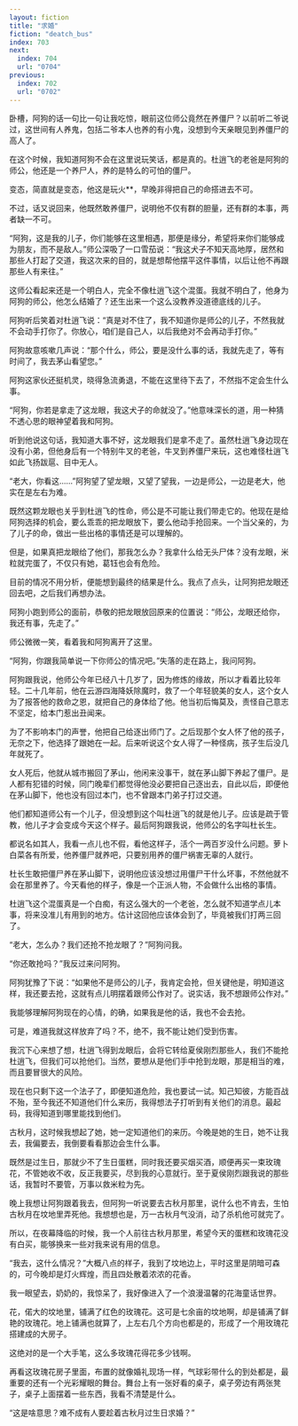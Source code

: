 ```yaml
---
layout: fiction
title: "求婚"
fiction: "deatch_bus"
index: 703
next:
  index: 704
  url: "0704"
previous:
  index: 702
  url: "0702"
---
```

卧槽，阿狗的话一句比一句让我吃惊，眼前这位师公竟然在养僵尸？以前听二爷说过，这世间有人养鬼，包括二爷本人也养的有小鬼，没想到今天亲眼见到养僵尸的高人了。

在这个时候，我知道阿狗不会在这里说玩笑话，都是真的。杜逍飞的老爸是阿狗的师公，他还是一个养尸人，养的是特么的可怕的僵尸。

变态，简直就是变态，他这是玩火**，早晚非得把自己的命搭进去不可。

不过，话又说回来，他既然敢养僵尸，说明他不仅有群的胆量，还有群的本事，两者缺一不可。

“阿狗，这是我的儿子，你们能够在这里相遇，那便是缘分，希望将来你们能够成为朋友，而不是敌人。”师公深吸了一口雪茄说：“我这犬子不知天高地厚，居然和那些人打起了交道，我这次来的目的，就是想帮他摆平这件事情，以后让他不再跟那些人有来往。”

这师公看起来还是一个明白人，完全不像杜逍飞这个混蛋。我就不明白了，他身为阿狗的师公，他怎么结婚了？还生出来一个这么没教养没道德底线的儿子。

阿狗听后笑着对杜逍飞说：“真是对不住了，我不知道你是师公的儿子，不然我就不会动手打你了。你放心，咱们是自己人，以后我绝对不会再动手打你。”

阿狗故意咳嗽几声说：“那个什么，师公，要是没什么事的话，我就先走了，等有时间了，我去茅山看望您。”

阿狗这家伙还挺机灵，晓得急流勇退，不能在这里待下去了，不然指不定会生什么事。

“阿狗，你若是拿走了这龙眼，我这犬子的命就没了。”他意味深长的道，用一种猜不透心思的眼神望着我和阿狗。

听到他说这句话，我知道大事不好，这龙眼我们是拿不走了。虽然杜逍飞身边现在没有小弟，但他身后有一个特别牛叉的老爸，牛叉到养僵尸来玩，这也难怪杜逍飞如此飞扬跋扈、目中无人。

“老大，你看这……”阿狗望了望龙眼，又望了望我，一边是师公，一边是老大，他实在是左右为难。

既然这颗龙眼也关乎到杜逍飞的性命，师公是不可能让我们带走它的。他现在是给阿狗选择的机会，要么乖乖的把龙眼放下，要么他动手抢回来。一个当父亲的，为了儿子的命，做出一些出格的事情还是可以理解的。

但是，如果真把龙眼给了他们，那我怎么办？我拿什么给无头尸体？没有龙眼，米粒就完蛋了，不仅只有她，葛钰也会有危险。

目前的情况不用分析，便能想到最终的结果是什么。我点了点头，让阿狗把龙眼还回去吧，之后我们再想办法。

阿狗小跑到师公的面前，恭敬的把龙眼放回原来的位置说：“师公，龙眼还给你，我还有事，先走了。”

师公微微一笑，看着我和阿狗离开了这里。

“阿狗，你跟我简单说一下你师公的情况吧。”失落的走在路上，我问阿狗。

阿狗跟我说，他师公今年已经八十几岁了，因为修炼的缘故，所以才看着比较年轻。二十几年前，他在云游四海降妖除魔时，救了一个年轻貌美的女人，这个女人为了报答他的救命之恩，就把自己的身体给了他。他当初后悔莫及，责怪自己意志不坚定，给本门惹出丑闻来。

为了不影响本门的声誉，他把自己给逐出师门了。之后现那个女人怀了他的孩子，无奈之下，他选择了跟她在一起。后来听说这个女人得了一种怪病，孩子生后没几年就死了。

女人死后，他就从城市搬回了茅山，他闲来没事干，就在茅山脚下养起了僵尸。是人都有犯错的时候，同门晚辈们都觉得他没必要把自己逐出去，自此以后，即便他在茅山脚下，他也没有回过本门，也不曾跟本门弟子打过交道。

他们都知道师公有一个儿子，但没想到这个叫杜逍飞的就是他儿子。应该是疏于管教，他儿子才会变成今天这个样子。最后阿狗跟我说，他师公的名字叫杜长生。

都说名如其人，我看一点儿也不假，看他这样子，活个一两百岁没什么问题。萝卜白菜各有所爱，他养僵尸就养吧，只要别用养的僵尸祸害无辜的人就行。

杜长生敢把僵尸养在茅山脚下，说明他应该没想过用僵尸干什么坏事，不然他就不会在那里养了。今天看他的样子，像是一个正派人物，不会做什么出格的事情。

杜逍飞这个混蛋真是一个白痴，有这么强大的一个老爸，怎么就不知道学点儿本事，将来没准儿有用到的地方。估计这回他应该体会到了，毕竟被我们打两三回了。

“老大，怎么办？我们还抢不抢龙眼了？”阿狗问我。

“你还敢抢吗？”我反过来问阿狗。

阿狗犹豫了下说：“如果他不是师公的儿子，我肯定会抢，但关键他是，明知道这样，我还要去抢，这就有点儿明摆着跟师公作对了。说实话，我不想跟师公作对。”

我能够理解阿狗现在的心情，的确，如果我是他的话，我也不会去抢。

可是，难道我就这样放弃了吗？不，绝不，我不能让她们受到伤害。

我沉下心来想了想，杜逍飞得到龙眼后，会将它转给夏侯刚烈那些人，我们不能抢杜逍飞，但我们可以抢他们。当然，要想从是他们手中抢到龙眼，那是相当的难，而且要冒很大的风险。

现在也只剩下这一个法子了，即便知道危险，我也要试一试。知己知彼，方能百战不殆，至今我还不知道他们什么来历，我得想法子打听到有关他们的消息。最起码，我得知道到哪里能找到他们。

古秋月，这时候我想起了她，她一定知道他们的来历。今晚是她的生日，她不让我去，我偏要去，我倒要看看那边会生什么事。

既然是过生日，那就少不了生日蛋糕，同时我还要买烟买酒，顺便再买一束玫瑰花，不管她收不收，反正我要买，尽到我的心意就行。至于夏侯刚烈跟我说的那些话，我暂时不要管，万事以救米粒为先。

晚上我想让阿狗跟着我去，但阿狗一听说要去古秋月那里，说什么也不肯去，生怕古秋月在坟地里弄死他。我想想也是，万一古秋月气没消，动了杀机他可就完了。

所以，在夜幕降临的时候，我一个人前往古秋月那里，希望今天的蛋糕和玫瑰花没有白买，能够换来一些对我来说有用的信息。

“我去，这什么情况？”大概八点的样子，我到了坟地边上，平时这里是阴暗可森的，可今晚却是灯火辉煌，而且四处散着浓浓的花香。

我一眼望去，奶奶的，我惊呆了，我好像进入了一个浪漫温馨的花海童话世界。

花，偌大的坟地里，铺满了红色的玫瑰花。这可是七余亩的坟地啊，却是铺满了鲜艳的玫瑰花。地上铺满也就算了，上左右几个方向也都是的，形成了一个用玫瑰花搭建成的大房子。

这绝对的是一个大手笔，这么多玫瑰花得花多少钱啊。

再看这玫瑰花房子里面，布置的就像婚礼现场一样，气球彩带什么的到处都是，最重要的还有一个光彩耀眼的舞台。舞台上有一张好看的桌子，桌子旁边有两张凳子，桌子上面摆着一些东西，我看不清楚是什么。

“这是啥意思？难不成有人要趁着古秋月过生日求婚？”